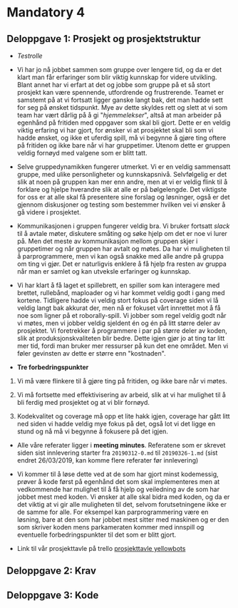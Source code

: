 # Mandatory 4

## Deloppgave 1: Prosjekt og prosjektstruktur
* *Testrolle*

* Vi har jo nå jobbet sammen som gruppe over lengere tid, og da er det klart man får erfaringer som blir viktig kunnskap
for videre utvikling. Blant annet har vi erfart at det og jobbe som gruppe på et så stort prosjekt kan være spennende, 
utfordrende og frustrerende. Teamet er samstemt på at vi fortsatt ligger ganske langt bak, det man hadde sett for seg på 
ønsket tidspunkt. Mye av dette skyldes rett og slett at vi som team har vært dårlig på å gi "*hjemmelekser*", altså at man 
arbeider på egenhånd på fritiden med oppgaver som skal bli gjort. Dette er en veldig viktig erfaring vi har gjort, for 
ønsker vi at prosjektet skal bli som vi hadde ønsket, og ikke et uferdig spill, må vi begynne å gjøre ting oftere på fritiden
og ikke bare når vi har gruppetimer. Utenom dette er gruppen veldig fornøyd med valgene som er blitt tatt. 

* Selve gruppedynamikken fungerer utmerket. Vi er en veldig sammensatt gruppe, med ulike personligheter og kunnskapsnivå.
Selvfølgelig er det slik at noen på gruppen kan mer enn andre, men at vi er veldig flink til å forklare og hjelpe hverandre
slik at alle er på bølgelengde. Det viktigste for oss er at alle skal få presentere sine forslag og løsninger, også er 
det gjennom diskusjoner og testing som bestemmer hvilken vei vi ønsker å gå videre i prosjektet. 

* Kommunikasjonen i gruppen fungerer veldig bra. Vi bruker fortsatt *slack* til å avtale møter, diskutere småting og søke 
hjelp om det er noe vi lurer på. Men det meste av kommunikasjon mellom gruppen skjer i gruppetimer og når gruppen har avtalt
og møtes. Da har vi muligheten til å parprogrammere, men vi kan også snakke med alle andre på gruppa om ting vi gjør. 
Det er naturligvis enklere å få hjelp fra resten av gruppa når man er samlet og kan utveksle erfaringer og kunnskap. 

* Vi har klart å få laget et spillebrett, en spiller som kan interagere med brettet, rullebånd, maploader og vi har kommet 
veldig godt i gang med kortene. Tidligere hadde vi veldig stort fokus på coverage siden vi lå veldig langt bak akkurat der, men nå er 
fokuset vårt innrettet mot å få noe som ligner på et roborally-spill. Vi jobber som regel veldig godt når vi møtes, men vi 
jobber veldig sjeldent én og én på litt større deler av prosjektet. Vi foretrekker å programmere i par på større deler av koden, 
slik at produksjonskvaliteten blir bedre. Dette igjen gjør jo at ting tar litt mer tid, fordi man bruker mer ressurser på 
kun det ene området. Men vi føler gevinsten av dette er større enn "kostnaden".

* **Tre forbedringspunkter**

1. Vi må være flinkere til å gjøre ting på fritiden, og ikke bare når vi møtes. 

2. Vi må fortsette med effektivisering av arbeid, slik at vi har mulighet til å bli ferdig med prosjektet og at vi blir 
fornøyd. 

3. Kodekvalitet og coverage må opp et lite hakk igjen, coverage har gått litt ned siden vi hadde veldig mye fokus på det, 
også lot vi det ligge en stund og nå må vi begynne å fokusere på det igjen. 


* Alle våre referater ligger i **meeting minutes**. Referatene som er skrevet siden sist innlevering starter fra `20190312-0.md`
 til `20190326-1.md` (sist endret 26/03/2019, kan komme flere referater før innlevering)
 

* Vi kommer til å løse dette ved at de som har gjort minst kodemessig, prøver å kode først på egenhånd det som skal implementeres
men at vedkommende har mulighet til å få hjelp og veiledning av de som har jobbet mest med koden. Vi ønsker at alle skal 
bidra med koden, og da er det viktig at vi gir alle muligheten til det, selvom forutsetningene ikke er de samme for alle. 
For eksempel kan parprogrammering være en løsning, bare at den som har jobbet mest sitter med maskinen og er den som skriver koden
mens parkameraten kommer med innspill og eventuelle forbedringspunkter til det som er blitt gjort. 

* Link til vår prosjekttavle på trello [prosjekttavle yellowbots](https://trello.com/b/XBCcTKDN/gult-er-kult)

## Deloppgave 2: Krav 





## Deloppgave 3: Kode
